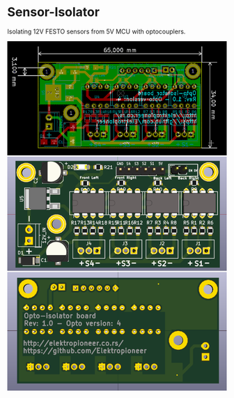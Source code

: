 # Sensor-Isolator
Isolating 12V FESTO sensors from 5V MCU with optocouplers.

![Board view Opto 6](https://raw.githubusercontent.com/Elektropioneer/Sensor-Isolator/master/Opto4/Output/board.png)
![Top view Opto 6](https://raw.githubusercontent.com/Elektropioneer/Sensor-Isolator/master/Opto4/Output/top_view.png)
![Bottom view Opto 6](https://raw.githubusercontent.com/Elektropioneer/Sensor-Isolator/master/Opto4/Output/bottom_view.png)

